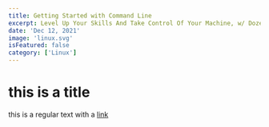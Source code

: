 ```yaml
---
title: Getting Started with Command Line
excerpt: Level Up Your Skills And Take Control Of Your Machine, w/ Dozens of Commands, Projects, and Challenges!
date: 'Dec 12, 2021'
image: 'linux.svg'
isFeatured: false
category: ['Linux']
---
```


# this is a title

this is a regular text with a [link](https://google.com)
